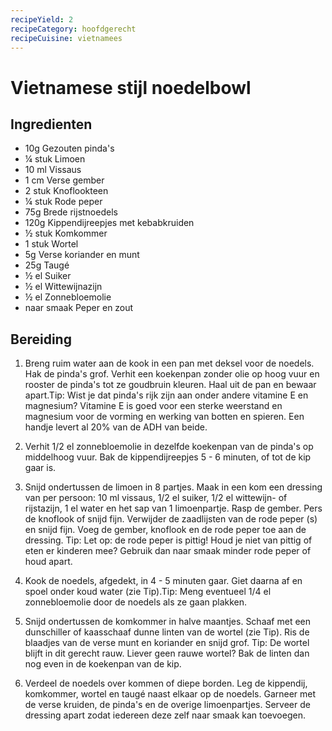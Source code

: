 ```yaml
---
recipeYield: 2
recipeCategory: hoofdgerecht
recipeCuisine: vietnamees
---
```

# Vietnamese stijl noedelbowl

## Ingredienten

- 10g Gezouten pinda's
- ¼ stuk Limoen
- 10 ml Vissaus
- 1 cm Verse gember
- 2 stuk Knoflookteen
- ¼ stuk Rode peper
- 75g Brede rijstnoedels
- 120g Kippendijreepjes met kebabkruiden
- ½ stuk Komkommer
- 1 stuk Wortel
- 5g Verse koriander en munt
- 25g Taugé
- ½ el Suiker
- ½ el Wittewijnazijn
- ½ el Zonnebloemolie
- naar smaak Peper en zout

## Bereiding

1. Breng ruim water aan de kook in een pan met deksel voor de noedels. Hak de pinda's grof. Verhit een koekenpan zonder olie op hoog vuur en rooster de pinda's tot ze goudbruin kleuren. Haal uit de pan en bewaar apart.Tip: Wist je dat pinda's rijk zijn aan onder andere vitamine E en magnesium? Vitamine E is goed voor een sterke weerstand en magnesium voor de vorming en werking van botten en spieren. Een handje levert al 20% van de ADH van beide.

2. Verhit 1/2 el zonnebloemolie in dezelfde koekenpan van de pinda's op middelhoog vuur. Bak de kippendijreepjes 5 - 6 minuten, of tot de kip gaar is.

3. Snijd ondertussen de limoen in 8 partjes. Maak in een kom een dressing van per persoon: 10 ml vissaus, 1/2 el suiker, 1/2 el wittewijn- of rijstazijn, 1 el water en het sap van 1 limoenpartje. Rasp de gember. Pers de knoflook of snijd fijn. Verwijder de zaadlijsten van de rode peper (s) en snijd fijn. Voeg de gember, knoflook en de rode peper toe aan de dressing. Tip: Let op: de rode peper is pittig\! Houd je niet van pittig of eten er kinderen mee? Gebruik dan naar smaak minder rode peper of houd apart.

4. Kook de noedels, afgedekt, in 4 - 5 minuten gaar. Giet daarna af en spoel onder koud water (zie Tip).Tip: Meng eventueel 1/4 el zonnebloemolie door de noedels als ze gaan plakken.

5. Snijd ondertussen de komkommer in halve maantjes. Schaaf met een dunschiller of kaasschaaf dunne linten van de wortel (zie Tip). Ris de blaadjes van de verse munt en koriander en snijd grof. Tip: De wortel blijft in dit gerecht rauw. Liever geen rauwe wortel? Bak de linten dan nog even in de koekenpan van de kip.

6. Verdeel de noedels over kommen of diepe borden. Leg de kippendij, komkommer, wortel en taugé naast elkaar op de noedels. Garneer met de verse kruiden, de pinda's en de overige limoenpartjes. Serveer de dressing apart zodat iedereen deze zelf naar smaak kan toevoegen.
